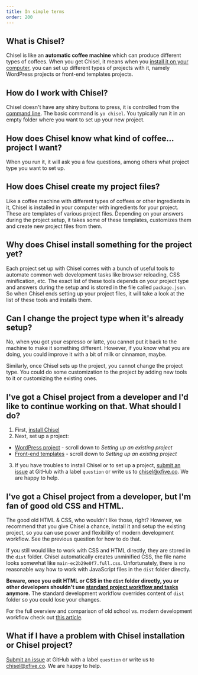 ```yaml
---
title: In simple terms
order: 200
---
```


## What is Chisel?
Chisel is like an **automatic coffee machine** which can produce different types of coffees. When you get Chisel, it means when you [install it on your computer](/docs/installation), you can set up different types of projects with it, namely WordPress projects or front-end templates projects.

## How do I work with Chisel?
Chisel doesn't have any shiny buttons to press, it is controlled from the [command line](https://webdesign.tutsplus.com/articles/the-command-line-for-web-design-introduction--cms-23493). The basic command is `yo chisel`. You typically run it in an empty folder where you want to set up your new project.

## How does Chisel know what kind of coffee... project I want?
When you run it, it will ask you a few questions, among others what project type you want to set up.

## How does Chisel create my project files? 
Like a coffee machine with different types of coffees or other ingredients in it, Chisel is installed in your computer with ingredients for your project. These are templates of various project files. Depending on your answers during the project setup, it takes some of these templates, customizes them and create new project files from them.

## Why does Chisel install something for the project yet?
Each project set up with Chisel comes with a bunch of useful tools to automate common web development tasks like browser reloading, CSS minification, etc. The exact list of these tools depends on your project type and answers during the setup and is stored in the file called `package.json`. So when Chisel ends setting up your project files, it will take a look at the list of these tools and installs them.

## Can I change the project type when it's already setup?
No, when you got your espresso or latte, you cannot put it back to the machine to make it something different. However, if you know what you are doing, you could improve it with a bit of milk or cinnamon, maybe.

Similarly, once Chisel sets up the project, you cannot change the project type. You could do some customization to the project by adding new tools to it or customizing the existing ones.

## I've got a Chisel project from a developer and I'd like to continue working on that. What should I do?
1. First, [install Chisel](/docs/installation)
2. Next, set up a project:
  - [WordPress project](/docs/setup/wordpress) - scroll down to *Setting up an existing project*
  - [Front-end templates](/docs/setup/frontend) - scroll down to *Setting up an existing project*
3. If you have troubles to install Chisel or to set up a project, [submit an issue](https://github.com/xfiveco/generator-chisel/issues) at GitHub with a label `question` or write us to [chisel@xfive.co](mailto:chisel@xfive.co). We are happy to help.

## I've got a Chisel project from a developer, but I'm fan of good old CSS and HTML.
The good old HTML & CSS, who wouldn't like those, right? However, we recommend that you give Chisel a chance, install it and setup the existing project, so you can use power and flexibility of modern development workflow. See the previous question for how to do that.

If you still would like to work with CSS and HTML directly, they are stored in the `dist` folder. Chisel automatically creates unminified CSS, the file name looks somewhat like `main-ec2b29e0f7.full.css`. Unfortunately, there is no reasonable way how to work with JavaScript files in the `dist` folder directly.

**Beware, once you edit HTML or CSS in the `dist` folder directly, you or other developers shouldn't use [standard project workflow and tasks](/docs/development/tasks) anymore.** The standard development workflow overrides content of `dist` folder so you could lose your changes.

For the full overview and comparison of old school vs. modern development workflow check out [this article](https://www.xfive.co/blog/craft-perfect-websites-chisel/).

## What if I have a problem with Chisel installation or Chisel project?
[Submit an issue](https://github.com/xfiveco/generator-chisel/issues) at GitHub with a label `question` or write us to [chisel@xfive.co](mailto:chisel@xfive.co). We are happy to help.
